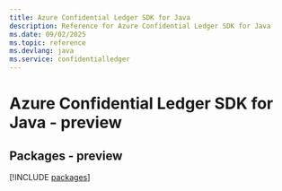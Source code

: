 ```yaml
---
title: Azure Confidential Ledger SDK for Java
description: Reference for Azure Confidential Ledger SDK for Java
ms.date: 09/02/2025
ms.topic: reference
ms.devlang: java
ms.service: confidentialledger
---
```

# Azure Confidential Ledger SDK for Java - preview
## Packages - preview
[!INCLUDE [packages](confidential-ledger-index.md)]